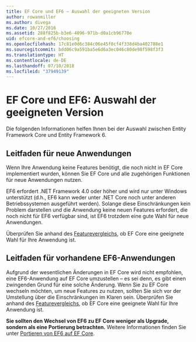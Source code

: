 ```yaml
---
title: EF Core und EF6 – Auswahl der geeigneten Version
author: rowanmiller
ms.author: divega
ms.date: 10/27/2016
ms.assetid: 288f825b-b3e6-4096-971b-d0a1cb96770e
uid: efcore-and-ef6/choosing
ms.openlocfilehash: 17c81e0d6c384c06e45f0cf4f338d4ba402788e1
ms.sourcegitcommit: bdd06c9a591ba5e6d6a3ec046c80de98f598f3f3
ms.translationtype: HT
ms.contentlocale: de-DE
ms.lasthandoff: 07/10/2018
ms.locfileid: "37949139"
---
```

# <a name="ef-core-and-ef6-which-one-is-right-for-you"></a>EF Core und EF6: Auswahl der geeigneten Version

Die folgenden Informationen helfen Ihnen bei der Auswahl zwischen Entity Framework Core und Entity Framework 6.

## <a name="guidance-for-new-applications"></a>Leitfaden für neue Anwendungen

Wenn Ihre Anwendung keine Features benötigt, die noch nicht in EF Core implementiert wurden, können Sie EF Core und alle zugehörigen Funktionen für neue Anwendungen nutzen.

EF6 erfordert .NET Framework 4.0 oder höher und wird nur unter Windows unterstützt (d.h., EF6 kann weder unter .NET Core noch unter anderen Betriebssystemen ausgeführt werden). Solange diese Einschränkungen kein Problem darstellen und die Anwendung keine neuen Features erfordert, die noch nicht für EF6 verfügbar sind, ist EF6 trotzdem eine gute Wahl für neue Anwendungen.

Überprüfen Sie anhand des [Featurevergleichs](features.md), ob EF Core eine geeignete Wahl für Ihre Anwendung ist.

## <a name="guidance-for-existing-ef6-applications"></a>Leitfaden für vorhandene EF6-Anwendungen

Aufgrund der wesentlichen Änderungen in EF Core wird nicht empfohlen, eine EF6-Anwendung auf EF Core umzustellen – es sei denn, es gibt einen zwingenden Grund für eine solche Änderung. Wenn Sie zu EF Core wechseln möchten, um neue Features zu nutzen, sollten Sie sich vor der Umstellung über die Einschränkungen im Klaren sein. Überprüfen Sie anhand des [Featurevergleichs](features.md), ob EF Core eine geeignete Wahl für Ihre Anwendung ist.

**Sie sollten den Wechsel von EF6 zu EF Core weniger als Upgrade, sondern als eine Portierung betrachten.** Weitere Informationen finden Sie unter [Portieren von EF6 auf EF Core](porting/index.md).
